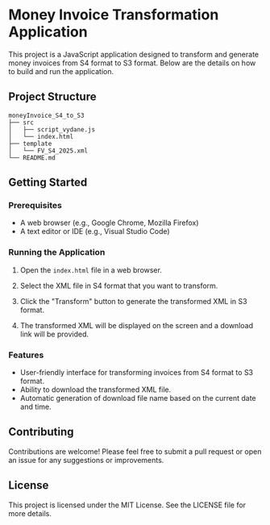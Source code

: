 # Money Invoice Transformation Application

This project is a JavaScript application designed to transform and generate money invoices from S4 format to S3 format. Below are the details on how to build and run the application.

## Project Structure

```
moneyInvoice_S4_to_S3
├── src
│   ├── script_vydane.js
│   └── index.html
├── template
│   └── FV_S4_2025.xml
└── README.md
```

## Getting Started

### Prerequisites

- A web browser (e.g., Google Chrome, Mozilla Firefox)
- A text editor or IDE (e.g., Visual Studio Code)

### Running the Application

1. Open the `index.html` file in a web browser.

2. Select the XML file in S4 format that you want to transform.

3. Click the "Transform" button to generate the transformed XML in S3 format.

4. The transformed XML will be displayed on the screen and a download link will be provided.

### Features

- User-friendly interface for transforming invoices from S4 format to S3 format.
- Ability to download the transformed XML file.
- Automatic generation of download file name based on the current date and time.

## Contributing

Contributions are welcome! Please feel free to submit a pull request or open an issue for any suggestions or improvements.

## License

This project is licensed under the MIT License. See the LICENSE file for more details.